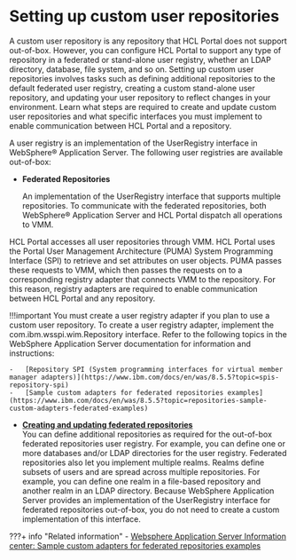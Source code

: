# Setting up custom user repositories

A custom user repository is any repository that HCL Portal does not support out-of-box. However, you can configure HCL Portal to support any type of repository in a federated or stand-alone user registry, whether an LDAP directory, database, file system, and so on. Setting up custom user repositories involves tasks such as defining additional repositories to the default federated user registry, creating a custom stand-alone user repository, and updating your user repository to reflect changes in your environment. Learn what steps are required to create and update custom user repositories and what specific interfaces you must implement to enable communication between HCL Portal and a repository.

A user registry is an implementation of the UserRegistry interface in WebSphere® Application Server. The following user registries are available out-of-box:

-   **Federated Repositories**

    An implementation of the UserRegistry interface that supports multiple repositories. To communicate with the federated repositories, both WebSphere® Application Server and HCL Portal dispatch all operations to VMM.


HCL Portal accesses all user repositories through VMM. HCL Portal uses the Portal User Management Architecture (PUMA) System Programming Interface (SPI) to retrieve and set attributes on user objects. PUMA passes these requests to VMM, which then passes the requests on to a corresponding registry adapter that connects VMM to the repository. For this reason, registry adapters are required to enable communication between HCL Portal and any repository.

!!!important
    You must create a user registry adapter if you plan to use a custom user repository. To create a user registry adapter, implement the com.ibm.wsspi.wim.Repository interface. Refer to the following topics in the WebSphere Application Server documentation for information and instructions:

    -   [Repository SPI (System programming interfaces for virtual member manager adapters)](https://www.ibm.com/docs/en/was/8.5.5?topic=spis-repository-spi)
    -   [Sample custom adapters for federated repositories examples](https://www.ibm.com/docs/en/was/8.5.5?topic=repositories-sample-custom-adapters-federated-examples)


-   **[Creating and updating federated repositories](create_update_fed_repo/upd_cur_fed.md)**  
You can define additional repositories as required for the out-of-box federated repositories user registry. For example, you can define one or more databases and/or LDAP directories for the user registry. Federated repositories also let you implement multiple realms. Realms define subsets of users and are spread across multiple repositories. For example, you can define one realm in a file-based repository and another realm in an LDAP directory. Because WebSphere Application Server provides an implementation of the UserRegistry interface for federated repositories out-of-box, you do not need to create a custom implementation of this interface.


???+ info "Related information" 
    - [Websphere Application Server Information center: Sample custom adapters for federated repositories examples](https://www.ibm.com/docs/en/was/8.5.5?topic=repositories-sample-custom-adapters-federated-examples)

